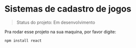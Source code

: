 <h1> Sistemas de cadastro de jogos </h1>

> Status do projeto: Em desenvolvimento

Pra rodar esse projeto na sua maquina, por favor digite:

```
npm install react
```
